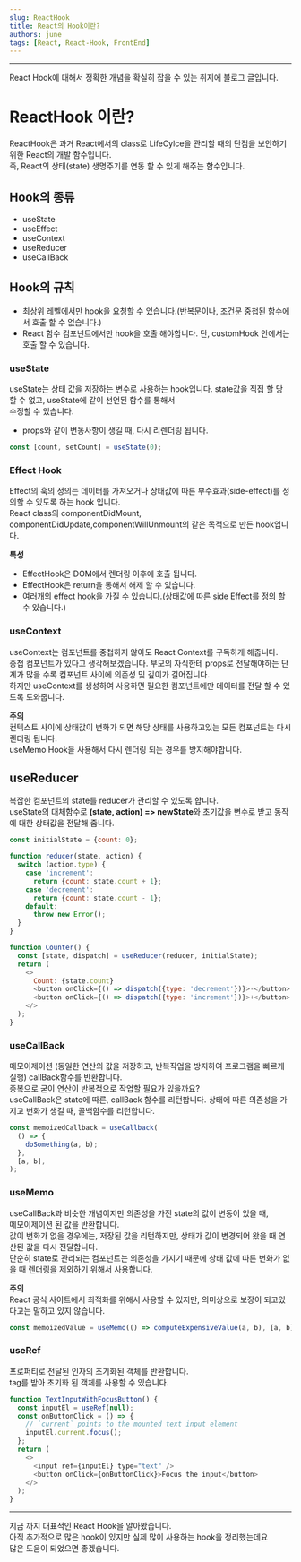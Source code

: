 ```yaml
---
slug: ReactHook
title: React의 Hook이란?
authors: june
tags: [React, React-Hook, FrontEnd]
---
```



---

React Hook에 대해서 정확한 개념을 확실히 잡을 수 있는 취지에 블로그 글입니다.

# ReactHook 이란? 

ReactHook은 과거 React에서의 class로 LifeCylce을 관리할 때의 단점을 보안하기 위한 React의 개발 함수입니다.  
즉, React의 상태(state) 생명주기를 연동 할 수 있게 해주는 함수입니다. 


## Hook의 종류
- useState
- useEffect
- useContext
- useReducer
- useCallBack

## Hook의 규칙 
- 최상위 레벨에서만 hook을 요청할 수 있습니다.(반복문이나, 조건문 중첩된 함수에서 호출 할 수 없습니다.)
- React 함수 컴포넌트에서만 hook을 호출 해야합니다. 단, customHook 안에서는 호출 할 수 있습니다.


### useState
useState는 상태 값을 저장하는 변수로 사용하는 hook입니다. 
state값을 직접 할 당 할 수 없고, useState에 같이 선언된 함수를 통해서  
수정할 수 있습니다.

- props와 같이 변동사항이 생길 때, 다시 리렌더링 됩니다.

```js
const [count, setCount] = useState(0);
```


### Effect Hook 
Effect의 훅의 정의는 데이터를 가져오거나 상태값에 따른 부수효과(side-effect)를 정의할 수 있도록 하는 hook 입니다.  
React class의 componentDidMount, componentDidUpdate,componentWillUnmount의 같은 목적으로 만든 hook입니다.  

**특성**
- EffectHook은 DOM에서 렌더링 이후에 호출 됩니다.
- EffectHook은 return을 통해서 해제 할 수 있습니다.
- 여러개의 effect hook을 가질 수 있습니다.(상태값에 따른 side Effect를 정의 할 수 있습니다.)


### useContext
useContext는 컴포넌트를 중첩하지 않아도 React Context를 구독하게 해줍니다.  
중첩 컴포넌트가 있다고 생각해보겠습니다. 부모의 자식한테 props로 전달해야하는 단계가 많을 수록 컴포넌트 사이에 의존성 및 깊이가 길어집니다.  
하지만 useContext를 생성하여 사용하면 필요한 컴포넌트에만 데이터를 전달 할 수 있도록 도와줍니다.  

**주의**  
컨텍스트 사이에 상태값이 변화가 되면 해당 상태를 사용하고있는 모든 컴포넌트는 다시 렌더링 됩니다.  
useMemo Hook을 사용해서 다시 렌더링 되는 경우를 방지해야합니다.  

## useReducer 
복잡한 컴포넌트의 state를 reducer가 관리할 수 있도록 합니다.  
useState의 대체함수로  **(state, action) => newState**와 초기값을 변수로 받고 동작에 대한 상태값을 전달해 줍니다.

```js
const initialState = {count: 0};

function reducer(state, action) {
  switch (action.type) {
    case 'increment':
      return {count: state.count + 1};
    case 'decrement':
      return {count: state.count - 1};
    default:
      throw new Error();
  }
}

function Counter() {
  const [state, dispatch] = useReducer(reducer, initialState);
  return (
    <>
      Count: {state.count}
      <button onClick={() => dispatch({type: 'decrement'})}>-</button>
      <button onClick={() => dispatch({type: 'increment'})}>+</button>
    </>
  );
}
```

### useCallBack
메모이제이션 (동일한 연산의 값을 저장하고, 반복작업을 방지하여 프로그램을 빠르게 실행) callBack함수를 반환합니다.  
중복으로 굳이 연산이 반복적으로 작업할 필요가 있을까요?  
useCallBack은 state에 따른, callBack 함수를 리턴합니다.
상태에 따른 의존성을 가지고 변화가 생길 때, 콜백함수를 리턴합니다. 

```js
const memoizedCallback = useCallback(
  () => {
    doSomething(a, b);
  },
  [a, b],
);
```


### useMemo
useCallBack과 비슷한 개념이지만 의존성을 가진 state의 값이 변동이 있을 때,  
메모이제이션 된 값을 반환합니다.  
값이 변화가 없을 경우에는, 저장된 값을 리턴하지만, 상태가 값이 변경되어 왔을 때  연산된 값을 다시 전달합니다.  
단순히 state로 관리되는 컴포넌트는 의존성을 가지기 때문에 상태 값에 따른 변화가 없을 때 렌더링을 제외하기 위해서 사용합니다.

**주의**  
React 공식 사이트에서 최적화를 위해서 사용할 수 있지만, 의미상으로 보장이 되고있다고는 말하고 있지 않습니다.

```js
const memoizedValue = useMemo(() => computeExpensiveValue(a, b), [a, b]);
```

### useRef
프로퍼티로 전달된 인자의 초기화된 객체를 반환합니다.  
tag를 받아 초기화 된 객체를 사용할 수 있습니다. 

```js 
function TextInputWithFocusButton() {
  const inputEl = useRef(null);
  const onButtonClick = () => {
    // `current` points to the mounted text input element
    inputEl.current.focus();
  };
  return (
    <>
      <input ref={inputEl} type="text" />
      <button onClick={onButtonClick}>Focus the input</button>
    </>
  );
}
```

---
지금 까지 대표적인 React Hook을 알아봤습니다.  
아직 추가적으로 많은 hook이 있지만 실제 많이 사용하는 hook을 정리했는데요    
많은 도움이 되었으면 좋겠습니다.